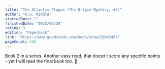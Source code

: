 ```yaml
---
title: "The Atlantis Plague (The Origin Mystery, #2)"
author: "A.G. Riddle"
startedDate: ""
finishedDate: "2023/06/28"
rating: 3
edition: "Paperback"
link: "https://www.goodreads.com/book/show/25843439"
pageCount: 432
---
```

Book 2 in a series. Another easy read, that doesn't score any specific points - yet I will read the final book too. 🙂


